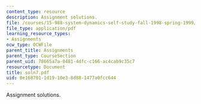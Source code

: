 ```yaml
---
content_type: resource
description: Assignment solutions.
file: /courses/15-988-system-dynamics-self-study-fall-1998-spring-1999/8e1687011d1910e38d881477a0fcc644_soln7.pdf
file_type: application/pdf
learning_resource_types:
- Assignments
ocw_type: OCWFile
parent_title: Assignments
parent_type: CourseSection
parent_uid: 78665a7a-0481-4dfc-c166-ac4cab9c35c7
resourcetype: Document
title: soln7.pdf
uid: 8e168701-1d19-10e3-8d88-1477a0fcc644
---
```

Assignment solutions.

